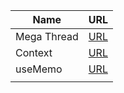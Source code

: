 | Name        | URL                                                                                             |
| ----------- | ----------------------------------------------------------------------------------------------- |
| Mega Thread | [URL](https://twitter.com/sharathkrml/status/1525318172504576000?s=20&t=2gFFql5GGGo_nwLselxDFA) |
| Context     | [URL](https://twitter.com/sharathkrml/status/1539883721481781249)                               |
| useMemo     | [URL](https://twitter.com/sharathkrml/status/1541763959006834694?s=20&t=5IUOaefH-RXD8Tnox3VExg) |
|             |                                                                                                 |
